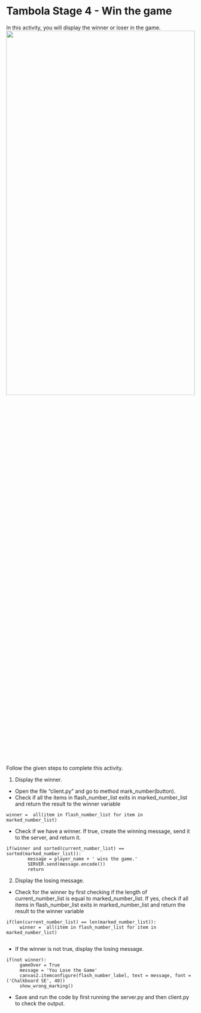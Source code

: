Tambola Stage 4 - Win the game
======================
In this activity, you will display the winner or loser in the game.
<img src= "https://s3.amazonaws.com/media-p.slid.es/uploads/1525744/images/8813171/prjct.png" width = "100%" height = "50%">

Follow the given steps to complete this activity.

1. Display the winner.
* Open the file “client.py” and go to method mark_number(button).
* Check if all the items in flash_number_list exits in marked_number_list and return the result to the winner variable


```
winner =  all(item in flash_number_list for item in marked_number_list)
```
* Check if we have a winner. If true, create the winning message, send it to the server, and return it.




```
if(winner and sorted(current_number_list) == sorted(marked_number_list)):
        message = player_name + ' wins the game.'
        SERVER.send(message.encode())
        return
```


2. Display the losing message.
* Check for the winner by first checking if the length of current_number_list is equal to marked_number_list. If yes, check if all items in flash_number_list exits in marked_number_list and return the result to the winner variable


```
if(len(current_number_list) == len(marked_number_list)):
     winner =  all(item in flash_number_list for item in marked_number_list)


```
* If the winner is not true, display the losing message. 
```
if(not winner):
     gameOver = True
     message = 'You Lose the Game'
     canvas2.itemconfigure(flash_number_label, text = message, font = ('Chalkboard SE', 40))
     show_wrong_marking()
```


* Save and run the code by first running the server.py and then client.py to check the output.
